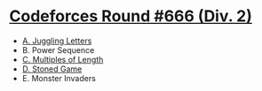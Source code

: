 # [Codeforces Round #666 (Div. 2)](https://codeforces.com/contest/1397)

- [A. Juggling Letters](https://github.com/wingkwong/codeforces/blob/master/contests/1397/A.cpp)
- B. Power Sequence
- [C. Multiples of Length](https://github.com/wingkwong/codeforces/blob/master/contests/1397/C.cpp)
- [D. Stoned Game](https://github.com/wingkwong/codeforces/blob/master/contests/1397/D.cpp)
- E. Monster Invaders
